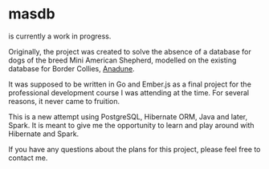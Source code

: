 # masdb

is currently a work in progress.

Originally, the project was created to solve the absence of a database for dogs of the breed Mini American Shepherd, modelled on the existing database for Border Collies, [Anadune](http://www.anadune.com/).

It was supposed to be written in Go and Ember.js as a final project for the professional development course I was attending at the time. For several reasons, it never came to fruition.

This is a new attempt using PostgreSQL, Hibernate ORM, Java and later, Spark. It is meant to give me the opportunity to learn and play around with Hibernate and Spark.

If you have any questions about the plans for this project, please feel free to contact me.
